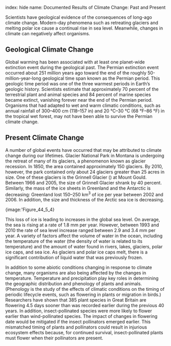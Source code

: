 index: hide
name: Documented Results of Climate Change: Past and Present

Scientists have geological evidence of the consequences of long-ago climate change. Modern-day phenomena such as retreating glaciers and melting polar ice cause a continual rise in sea level. Meanwhile, changes in climate can negatively affect organisms.

## Geological Climate Change

Global warming has been associated with at least one planet-wide extinction event during the geological past. The Permian extinction event occurred about 251 million years ago toward the end of the roughly 50-million-year-long geological time span known as the Permian period. This geologic time period was one of the three warmest periods in Earth’s geologic history. Scientists estimate that approximately 70 percent of the terrestrial plant and animal species and 84 percent of marine species became extinct, vanishing forever near the end of the Permian period. Organisms that had adapted to wet and warm climatic conditions, such as annual rainfall of 300–400 cm (118–157 in) and 20 °C–30 °C (68 °F–86 °F) in the tropical wet forest, may not have been able to survive the Permian climate change.

## Present Climate Change

A number of global events have occurred that may be attributed to climate change during our lifetimes. Glacier National Park in Montana is undergoing the retreat of many of its glaciers, a phenomenon known as glacier recession. In 1850, the area contained approximately 150 glaciers. By 2010, however, the park contained only about 24 glaciers greater than 25 acres in size. One of these glaciers is the Grinnell Glacier () at Mount Gould. Between 1966 and 2005, the size of Grinnell Glacier shrank by 40 percent. Similarly, the mass of the ice sheets in Greenland and the Antarctic is decreasing: Greenland lost 150–250 km<sup>3</sup> of ice per year between 2002 and 2006. In addition, the size and thickness of the Arctic sea ice is decreasing.


{image:'Figure_44_5_4}
        

This loss of ice is leading to increases in the global sea level. On average, the sea is rising at a rate of 1.8 mm per year. However, between 1993 and 2010 the rate of sea level increase ranged between 2.9 and 3.4 mm per year. A variety of factors affect the volume of water in the ocean, including the temperature of the water (the density of water is related to its temperature) and the amount of water found in rivers, lakes, glaciers, polar ice caps, and sea ice. As glaciers and polar ice caps melt, there is a significant contribution of liquid water that was previously frozen.

In addition to some abiotic conditions changing in response to climate change, many organisms are also being affected by the changes in temperature. Temperature and precipitation play key roles in determining the geographic distribution and phenology of plants and animals. (Phenology is the study of the effects of climatic conditions on the timing of periodic lifecycle events, such as flowering in plants or migration in birds.) Researchers have shown that 385 plant species in Great Britain are flowering 4.5 days sooner than was recorded earlier during the previous 40 years. In addition, insect-pollinated species were more likely to flower earlier than wind-pollinated species. The impact of changes in flowering date would be mitigated if the insect pollinators emerged earlier. This mismatched timing of plants and pollinators could result in injurious ecosystem effects because, for continued survival, insect-pollinated plants must flower when their pollinators are present.
